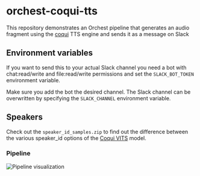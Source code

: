 # orchest-coqui-tts
This repository demonstrates an Orchest pipeline that generates an audio fragment using the [coqui](https://github.com/coqui-ai/TTS) TTS engine and sends it as a message on Slack

## Environment variables
If you want to send this to your actual Slack channel you need a bot with chat:read/write and file:read/write permissions and set the `SLACK_BOT_TOKEN` environment variable.

Make sure you add the bot the desired channel. The Slack channel can be overwritten by specifying the `SLACK_CHANNEL` environment variable.


## Speakers

Check out the `speaker_id_samples.zip` to find out the difference between the various speaker_id options of the [Coqui VITS](https://tts.readthedocs.io/en/latest/models/vits.html) model.

### Pipeline

![Pipeline visualization](https://pviz.orchest.io/?pipeline=https://github.com/ricklamers/orchest-coqui-tts/blob/main/main.orchest)

